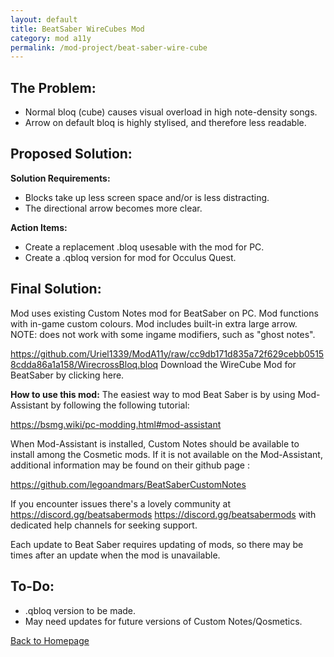```yaml
---
layout: default
title: BeatSaber WireCubes Mod
category: mod a11y
permalink: /mod-project/beat-saber-wire-cube
---
```


## The Problem:
<ul><li>Normal bloq (cube) causes visual overload in high note-density songs.</li>
<li>Arrow on default bloq is highly stylised, and therefore less readable.</li></ul>

## Proposed Solution:
**Solution Requirements:**
<ul><li>Blocks take up less screen space and/or is less distracting.</li>
<li>The directional arrow becomes more clear.</li></ul>

**Action Items:**
<ul><li>Create a replacement .bloq usesable with the <Custom Notes> mod for PC.</li>
<li>Create a .qbloq version for <Qosmetics> mod for Occulus Quest.</li></ul>


## Final Solution:
Mod uses existing Custom Notes mod for BeatSaber on PC.
Mod functions with in-game custom colours.
Mod includes built-in extra large arrow.
NOTE: does not work with some ingame modifiers, such as "ghost notes".



https://github.com/Uriel1339/ModA11y/raw/cc9db171d835a72f629cebb05158cdda86a1a158/WirecrossBloq.bloq
Download the WireCube Mod for BeatSaber by clicking here.


**How to use this mod:**
The easiest way to mod Beat Saber is by using Mod-Assistant by following the following tutorial:


https://bsmg.wiki/pc-modding.html#mod-assistant


When Mod-Assistant is installed, Custom Notes should be available to install among the Cosmetic mods. If it is not available on the Mod-Assistant, additional information may be found on their github page : 

https://github.com/legoandmars/BeatSaberCustomNotes

If you encounter issues there's a lovely community at https://discord.gg/beatsabermods https://discord.gg/beatsabermods with dedicated help channels for seeking support.

Each update to Beat Saber requires updating of mods, so there may be times after an update when the mod is unavailable. 
  
## To-Do:
<ul><li>.qbloq version to be made.</li>
<li>May need updates for future versions of Custom Notes/Qosmetics.</li></ul>

[Back to Homepage](https://www.moda11y.com)
